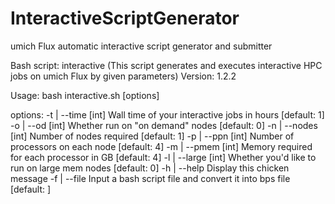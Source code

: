 # InteractiveScriptGenerator
umich Flux automatic interactive script generator and submitter 


Bash script:   interactive (This script generates and executes interactive HPC jobs on umich Flux by given parameters)
Version:       1.2.2

Usage:    bash interactive.sh [options]

options:     -t | --time        [int] Wall time of your interactive jobs in hours [default: 1]
             -o | --od          [int] Whether run on "on demand" nodes [default: 0]
             -n | --nodes       [int] Number of nodes required [default: 1]
             -p | --ppn         [int] Number of processors on each node [default: 4]
             -m | --pmem        [int] Memory required for each processor in GB [default: 4]
             -l | --large       [int] Whether you'd like to run on large mem nodes [default: 0]
             -h | --help        Display this chicken message
             -f | --file        Input a bash script file and convert it into bps file [default: ]
